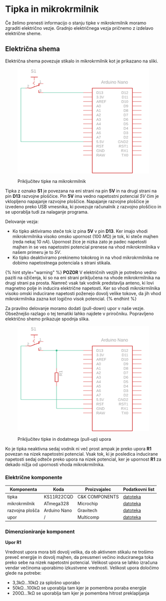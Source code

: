 # Tipka in mikrokrmilnik

Če želimo prenesti informacijo o stanju tipke v mikrokrmilnik moramo zgraditi električno vezje. Gradnjo električnega vezja pričnemo z izdelavo električne sheme.

## Električna shema

Električna shema povezuje stikalo in mikrokrmilnik kot je prikazano na sliki.

<figure><img src=".gitbook/assets/inputArduinoI.png" alt="" width="563"><figcaption><p>Priključitev tipke na mikrokrmilnik</p></figcaption></figure>

Tipka z oznako **S1** je povezana na eni strani na pin **5V** in na drugi strani na pin **D13** razvojne ploščice. Pin **5V** ima vedno napetostni potencial _5V_ čim je vklopljeno napajanje razvojne ploščice. Napajanje razvojne ploščice je izvedeno preko USB vmesnika, ki povezuje računalnik z razvojno ploščico in se uporablja tudi za nalaganje programa.

Delovanje vezja:

* Ko tipko aktiviramo steče tok iz pina **5V** v pin **D13**. Ker imajo vhodi mikrokrmilnika visoko omsko upornost (100 _&#x4D;_&#x3A9;) je tok, ki steče majhen (reda nekaj 10 _nA_). Upornost žice je nizka zato je padec napetosti majhen in se ves napetostni potencial prenese na vhod mikrokrmilnika v našem primeru je to _5V_.
* Ko tipko deaktiviramo prekinemo tokokrog in na vhod mikrokrmilnika ne dobimo napetostnega potenciala s strani stikala.

{% hint style="warning" %}
**POZOR** V električnih vezjih je potrebno vedno paziti na ožičenja, ki so na eni strani priključena na vhode mikrokrmilnika na drugi strani pa prosta. Namreč vsak tak vodnik predstavlja anteno, ki lovi magnetno polje in inducira električne napetosti. Ker so vhodi mikrokrmilnika visoko omski inducirane napetosti poženejo dovolj velike tokove, da jih vhod mikrokrmilnika zazna kot logično visok potencial.
{% endhint %}

Za pravilno delovanje moramo dodati (pull-down) upor v naše vezje. Obsežnejšo razlago o tej tematiki lahko najdete v priročniku. Popravljeno električno shemo prikazuje spodnja slika.

<figure><img src=".gitbook/assets/inputArduino.png" alt="" width="563"><figcaption><p>Priključitev tipke in dodatnega (pull-up) upora</p></figcaption></figure>

Ko je tipka neaktivna sedaj vodnik ni več prost ampak je preko upora **R1** povezan na nizek napetostni potencial. Vsak tok, ki je posledica inducirane napetosti sedaj odteče preko upora na nizek potencial, ker je upornost **R1** za dekado nižja od upornosti vhoda mikrokrmilnika.

### Električne komponente

| Komponenta      | Koda         | Proizvajalec    | Podatkovni list                                                                                                                                                                                                              |
| --------------- | ------------ | --------------- | ---------------------------------------------------------------------------------------------------------------------------------------------------------------------------------------------------------------------------- |
| tipka           | KS11R22CQD   | C\&K COMPONENTS | [datoteka](https://files.gitbook.com/v0/b/gitbook-x-prod.appspot.com/o/spaces%2FOjZ1XG64rvc2AeRBUH5H%2Fuploads%2FqmBvu21HLP039K5EvO7R%2Ftipka.pdf?alt=media\&token=7a603acd-c208-4158-b49f-55e25430cb83)                     |
| mikrokrmilnik   | ATmega328    | Microchip       | [datoteka](https://files.gitbook.com/v0/b/gitbook-x-prod.appspot.com/o/spaces%2FOjZ1XG64rvc2AeRBUH5H%2Fuploads%2FVdyx5L6r6wqAilPGHpen%2FATmega.pdf?alt=media\&token=a7f48452-034e-4411-b859-d87bf77d7454)                    |
| razvojna plošča | Arduino Nano | Gravitech       | [datoteka](https://files.gitbook.com/v0/b/gitbook-x-prod.appspot.com/o/spaces%2FOjZ1XG64rvc2AeRBUH5H%2Fuploads%2FmBK4u5xIBnLKRFzfea5q%2FGravitech_Arduino_Nano3_0.pdf?alt=media\&token=b8cb7c7d-aee0-4845-863b-88c382cca882) |
| upor            | /            | Multicomp       | [datoteka](https://files.gitbook.com/v0/b/gitbook-x-prod.appspot.com/o/spaces%2FOjZ1XG64rvc2AeRBUH5H%2Fuploads%2FwniMD8SuO6uL0i9SD8N2%2Fupor.pdf?alt=media\&token=3553e1a0-af07-4fd2-8af3-615a8cee41e7)                      |

### Dimenzioniranje komponent

**Upor R1**

Vrednost upora mora biti dovolj velika, da ob aktivnem stikalu ne trošimo preveč energije in dovolj majhen, da preusmeri večino induciranega toka preko sebe na nizek napetostni potencial. Velikost upora se lahko izračuna vendar večinoma uporabimo izkustvene vrednosti. Velikost upora določimo glede na potrebe:

* 3,3kΩ...10kΩ za splošno uporabo
* 50kΩ...100kΩ se uporablja tam kjer je pomembna poraba energije
* 200Ω...1kΩ se uporablja tam kjer je pomembna hitrost preklapljanja
